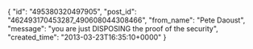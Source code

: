 {
   "id": "495380320497905",
   "post_id": "462493170453287_490608044308466",
   "from_name": "Pete Daoust",
   "message": "you are just DISPOSING the proof of the security",
   "created_time": "2013-03-23T16:35:10+0000"
 }
